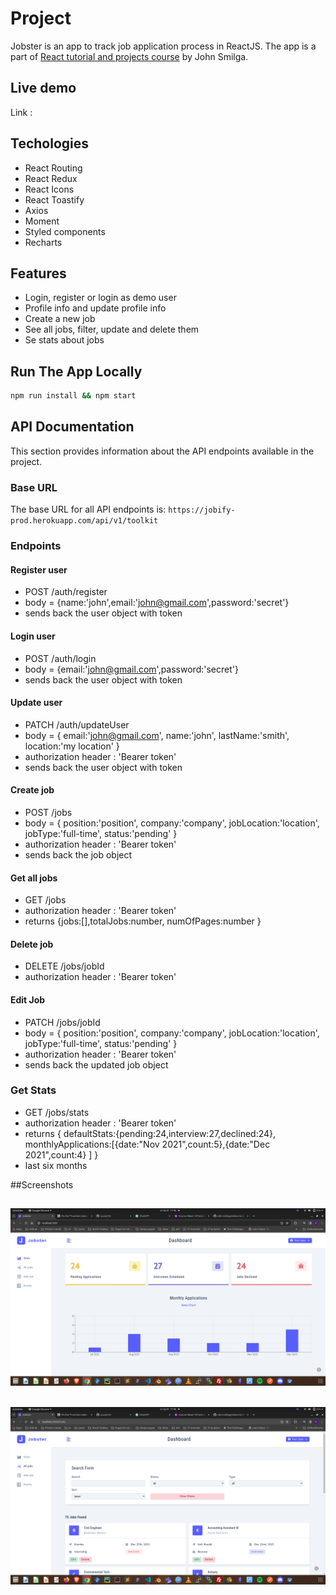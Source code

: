# Project

Jobster is an app to track job application process in ReactJS. The app is a part of [React tutorial and projects course](https://www.udemy.com/course/react-tutorial-and-projects-course/) by John Smilga.

## Live demo

Link :

## Techologies

- React Routing
- React Redux
- React Icons
- React Toastify
- Axios
- Moment
- Styled components
- Recharts

## Features

- Login, register or login as demo user
- Profile info and update profile info
- Create a new job
- See all jobs, filter, update and delete them
- Se stats about jobs

## Run The App Locally

```sh
npm run install && npm start
```

## API Documentation

This section provides information about the API endpoints available in the project.

### Base URL

The base URL for all API endpoints is: `https://jobify-prod.herokuapp.com/api/v1/toolkit`

### Endpoints

#### Register user

- POST /auth/register
- body = {name:'john',email:'john@gmail.com',password:'secret'}
- sends back the user object with token

#### Login user

- POST /auth/login
- body = {email:'john@gmail.com',password:'secret'}
- sends back the user object with token

#### Update user

- PATCH /auth/updateUser
- body = { email:'john@gmail.com', name:'john', lastName:'smith', location:'my location' }
- authorization header : 'Bearer token'
- sends back the user object with token

#### Create job

- POST /jobs
- body = { position:'position', company:'company', jobLocation:'location', jobType:'full-time', status:'pending' }
- authorization header : 'Bearer token'
- sends back the job object

#### Get all jobs

- GET /jobs
- authorization header : 'Bearer token'
- returns {jobs:[],totalJobs:number, numOfPages:number }

#### Delete job

- DELETE /jobs/jobId
- authorization header : 'Bearer token'

#### Edit Job

- PATCH /jobs/jobId
- body = { position:'position', company:'company', jobLocation:'location', jobType:'full-time', status:'pending' }
- authorization header : 'Bearer token'
- sends back the updated job object

### Get Stats

- GET /jobs/stats
- authorization header : 'Bearer token'
- returns { defaultStats:{pending:24,interview:27,declined:24}, monthlyApplications:[{date:"Nov 2021",count:5},{date:"Dec 2021",count:4} ] }
- last six months

##Screenshots

## ![Stats](./public/stats.png)

## ![All Jobs](./public/allJobs.png)

